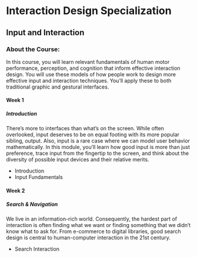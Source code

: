# Interaction Design Specialization
## Input and Interaction
### About the Course:
In this course, you will learn relevant fundamentals of human motor performance, perception, and cognition that inform effective interaction design. You will use these models of how people work to design more effective input and interaction techniques. You’ll apply these to both traditional graphic and gestural interfaces.

#### Week 1
##### Introduction
There’s more to interfaces than what’s on the screen. While often overlooked, input deserves to be on equal footing with its more popular sibling, output. Also, input is a rare case where we can model user behavior mathematically. In this module, you’ll learn how good input is more than just preference, trace input from the fingertip to the screen, and think about the diversity of possible input devices and their relative merits.

- Introduction
- Input Fundamentals

#### Week 2
##### Search & Navigation
We live in an information-rich world. Consequently, the hardest part of interaction is often finding what we want or finding something that we didn’t know what to ask for. From e-commerce to digital libraries, good search design is central to human-computer interaction in the 21st century.

- Search Interaction
